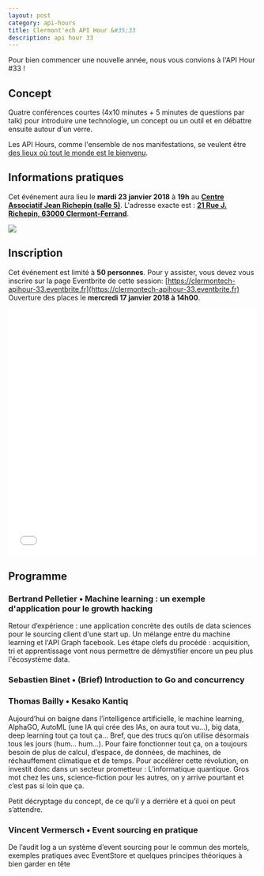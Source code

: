 ```yaml
---
layout: post
category: api-hours
title: Clermont'ech API Hour &#35;33
description: api hour 33
---
```




Pour bien commencer une nouvelle année, nous vous convions à l'API Hour #33 !

## Concept

Quatre conférences courtes (4x10 minutes + 5 minutes de questions par talk)
pour introduire une technologie, un concept ou un outil et en débattre ensuite
autour d'un verre.

Les API Hours, comme l'ensemble de nos manifestations, se veulent être [des
lieux où tout le monde est le bienvenu](/code-of-conduct.html).


## Informations pratiques

Cet événement aura lieu le **mardi 23 janvier 2018** à **19h** au [**Centre Associatif Jean Richepin (salle 5)**](http://www.clermont-ferrand.fr/+-Centre-Richepin-+.html). L'adresse
exacte est : [**21 Rue J. Richepin, 63000 Clermont-Ferrand**](https://goo.gl/maps/MFBp4).

[![](http://maps.googleapis.com/maps/api/staticmap?center=21+Rue+Jean+Richepin%2C+63000+Clermont-Ferrand&size=600x400&sensor=false&markers=color:red%7C45.7814505,3.0853451)](https://goo.gl/maps/exAaivRX3su)

## Inscription

Cet événement est limité à **50 personnes**.  Pour y assister, vous devez vous
inscrire sur la page Eventbrite de cette session: [https://clermontech-apihour-33.eventbrite.fr](https://clermontech-apihour-33.eventbrite.fr)
Ouverture des places le **mercredi 17 janvier 2018 à 14h00**.


<iframe src="//eventbrite.fr/tickets-external?eid=42234294913&ref=etckt" frameborder="0" height="500" width="100%" vspace="0" hspace="0" marginheight="5" marginwidth="5" scrolling="auto" allowtransparency="true"></iframe>


## Programme

### Bertrand Pelletier • Machine learning : un exemple d'application pour le growth hacking

Retour d’expérience :  une application concrète des outils de data sciences pour le sourcing client d'une start up.
Un mélange entre du machine learning et l'API Graph facebook. Les étape clefs du procédé : acquisition, tri et apprentissage vont nous permettre de démystifier encore un peu plus l'écosystème data.

### Sebastien Binet • (Brief) Introduction to Go and concurrency

### Thomas Bailly • Kesako Kantiq

Aujourd’hui on baigne dans l’intelligence artificielle, le machine learning, AlphaGO, AutoML (une IA qui crée des IAs, on aura tout vu...), big data, deep learning tout ça tout ça... Bref, que des trucs qu’on utilise désormais tous les jours (hum... hum...). Pour faire fonctionner tout ça, on a toujours besoin de plus de calcul, d’espace, de données, de machines, de réchauffement climatique et de temps. Pour accélérer cette révolution, on investit donc dans un secteur prometteur : L’informatique quantique. Gros mot chez les uns, science-fiction pour les autres, on y arrive pourtant et c’est pas si loin que ça.

Petit décryptage du concept, de ce qu’il y a derrière et à quoi on peut s’attendre.

### Vincent Vermersch • Event sourcing en pratique

De l’audit log a un système d’event sourcing pour le commun des mortels, exemples pratiques avec EventStore et quelques principes théoriques à bien garder en tête
